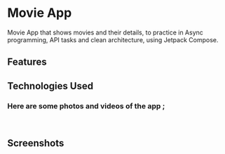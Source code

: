 # Movie App
Movie App that shows movies and their details, to practice in Async programming, API tasks and clean architecture, using Jetpack Compose.
<br>

## Features


## Technologies Used


### Here are some photos and videos of the app ;
<br>

## Screenshots

<br>

